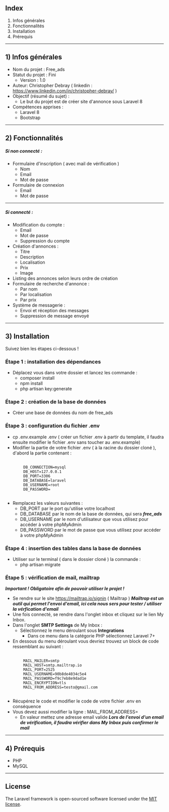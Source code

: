 ## Index
1. Infos générales
2. Fonctionnalités
3. Installation
4. Prérequis
___
## 1) Infos générales
- Nom du projet : Free_ads
- Statut du projet : Fini
    - Version : 1.0
- Auteur: Christopher Debray  ( linkedin : https://www.linkedin.com/in/christopher-debray/ )
- Objectif (résumé du sujet) :
    - Le but du projet est de créer site d'annonce sous Laravel 8
- Compétences apprises :
    - Laravel 8
    - Bootstrap
___
## 2) Fonctionnalités
##### Si non connecté :
- Formulaire d'inscription ( avec mail de vérification )
    - Nom
    - Email
    - Mot de passe
- Formulaire de connexion
    - Email
    - Mot de passe
___
##### Si connecté : 
- Modification du compte :
    - Email
    - Mot de passe
    - Suppression du compte
- Création d'annonces :
    - Titre
    - Description
    - Localisation
    - Prix
    - Image
- Listing des annonces selon leurs ordre de création
- Formulaire de recherche d'annonce :
    - Par nom
    - Par localisation
    - Par prix
- Système de messagerie :
    - Envoi et réception des messages
    - Suppression de message envoyé
___
## 3) Installation
Suivez bien les étapes ci-dessous !
###  Étape 1 : installation des dépendances
- Déplacez vous dans votre dossier et lancez les commande :
    - composer install
    - npm install
    - php artisan key:generate
###  Étape 2 : création de la base de données
- Créer une base de données du nom de free_ads
###  Étape 3 : configuration du fichier .env
- cp .env.example .env  ( créer un fichier .env à partir du template, il faudra ensuite modifier le fichier .env sans toucher au .env.example)
- Modifier la partie de votre fichier .env ( à la racine du dossier cloné ), d'abord la partie contenant :
<pre>
    <code>
        DB_CONNECTION=mysql
        DB_HOST=127.0.0.1
        DB_PORT=3306
        DB_DATABASE=laravel
        DB_USERNAME=root
        DB_PASSWORD=
    </code>
</pre>
- Remplacez les valeurs suivantes : 
    - DB_PORT  par le port qu'utilise votre localhost
    - DB_DATABASE  par le nom de la base de données, qui sera ***free_ads***
    - DB_USERNAME  par le nom d'utilisateur que vous utilisez pour accéder à votre phpMyAdmin
    - DB_PASSWORD  par le mot de passe que vous utilisez pour accéder à votre phpMyAdmin
###  Étape 4 : insertion des tables dans la base de données
- Utiliser sur le terminal ( dans le dossier cloné ) la commande :
    - php artisan migrate
###  Étape 5 : vérification de mail, mailtrap
***Important ! Obligatoire afin de pouvoir utiliser le projet !***
- Se rendre sur le site https://mailtrap.io/signin ( Mailtrap )
***Mailtrap est un outil qui permet l'envoi d'email, ici cela nous sers pour tester / utiliser la vérfication d'email***
- Une fois connecté, se rendre dans l'onglet inbox et cliquez sur le lien My Inbox.
- Dans l'onglet **SMTP Settings** de My Inbox :
    - Sélectionnez le menu déroulant sous **Integrations** 
        - Dans ce menu dans la catégorie PHP sélectionnez Laravel 7+
- En dessous du menu déroulant vous devriez trouvez un block de code ressemblant au suivant :
<pre>
    <code>
        MAIL_MAILER=smtp
        MAIL_HOST=smtp.mailtrap.io
        MAIL_PORT=2525
        MAIL_USERNAME=90b8de4034c5e4
        MAIL_PASSWORD=f9c7eb8e9dad1e
        MAIL_ENCRYPTION=tls
        MAIL_FROM_ADDRESS=testo@gmail.com
    </code>
</pre>
- Récupérez le code et modifier le code de votre fichier .env en conséquence
- Vous devez aussi modifier la ligne : MAIL_FROM_ADDRESS=
    - En valeur mettez une adresse email valide
***Lors de l'envoi d'un email de vérification, il faudra vérifier dans My Inbox puis confirmer le mail***
___
## 4) Prérequis
- PHP 
- MySQL
___
## License

The Laravel framework is open-sourced software licensed under the [MIT license](https://opensource.org/licenses/MIT).
